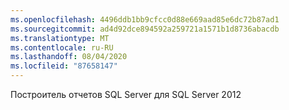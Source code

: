```yaml
---
ms.openlocfilehash: 4496ddb1bb9cfcc0d88e669aad85e6dc72b87ad1
ms.sourcegitcommit: ad4d92dce894592a259721a1571b1d8736abacdb
ms.translationtype: MT
ms.contentlocale: ru-RU
ms.lasthandoff: 08/04/2020
ms.locfileid: "87658147"
---
```

Построитель отчетов SQL Server для SQL Server 2012
